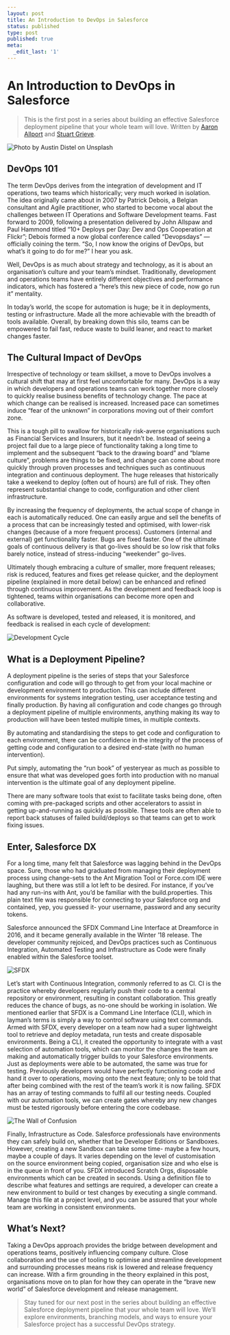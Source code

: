 ```yaml
---
layout: post
title: An Introduction to DevOps in Salesforce
status: published
type: post
published: true
meta:
  _edit_last: '1'
---
```


# An Introduction to DevOps in Salesforce

> This is the first post in a series about building an effective Salesforce deployment pipeline that your whole team will love. Written by [Aaron Allport](https://linkedin.com/in/aaronallport/) and [Stuart Grieve](https://linkedin.com/in/stuart-grieve/).

![Photo by Austin Distel on Unsplash](/images/devops-101.jpeg "Photo by Austin Distel on Unsplash")

## DevOps 101

The term DevOps derives from the integration of development and IT operations, two teams which historically; very much worked in isolation. The idea originally came about in 2007 by Patrick Debois, a Belgian consultant and Agile practitioner, who started to become vocal about the challenges between IT Operations and Software Development teams. Fast forward to 2009, following a presentation delivered by John Allspaw and Paul Hammond titled “10+ Deploys per Day: Dev and Ops Cooperation at Flickr”; Debois formed a now global conference called “Devopsdays” — officially coining the term. “So, I now know the origins of DevOps, but what’s it going to do for me?” I hear you ask.

Well, DevOps is as much about strategy and technology, as it is about an organisation’s culture and your team’s mindset. Traditionally, development and operations teams have entirely different objectives and performance indicators, which has fostered a “here’s this new piece of code, now go run it” mentality.

In today’s world, the scope for automation is huge; be it in deployments, testing or infrastructure. Made all the more achievable with the breadth of tools available. Overall, by breaking down this silo, teams can be empowered to fail fast, reduce waste to build leaner, and react to market changes faster.

## The Cultural Impact of DevOps

Irrespective of technology or team skillset, a move to DevOps involves a cultural shift that may at first feel uncomfortable for many. DevOps is a way in which developers and operations teams can work together more closely to quickly realise business benefits of technology change. The pace at which change can be realised is increased. Increased pace can sometimes induce “fear of the unknown” in corporations moving out of their comfort zone.

This is a tough pill to swallow for historically risk-averse organisations such as Financial Services and Insurers, but it needn’t be. Instead of seeing a project fail due to a large piece of functionality taking a long time to implement and the subsequent “back to the drawing board” and “blame culture”, problems are things to be fixed, and change can come about more quickly through proven processes and techniques such as continuous integration and continuous deployment. The huge releases that historically take a weekend to deploy (often out of hours) are full of risk. They often represent substantial change to code, configuration and other client infrastructure.

By increasing the frequency of deployments, the actual scope of change in each is automatically reduced. One can easily argue and sell the benefits of a process that can be increasingly tested and optimised, with lower-risk changes (because of a more frequent process). Customers (internal and external) get functionality faster. Bugs are fixed faster. One of the ultimate goals of continuous delivery is that go-lives should be so low risk that folks barely notice, instead of stress-inducing “weekender” go-lives.

Ultimately though embracing a culture of smaller, more frequent releases; risk is reduced, features and fixes get release quicker, and the deployment pipeline (explained in more detail below) can be enhanced and refined through continuous improvement. As the development and feedback loop is tightened, teams within organisations can become more open and collaborative.

As software is developed, tested and released, it is monitored, and feedback is realised in each cycle of development:

![Development Cycle](/images/devops-cycle.png "Development Cycle")

## What is a Deployment Pipeline?

A deployment pipeline is the series of steps that your Salesforce configuration and code will go through to get from your local machine or development environment to production. This can include different environments for systems integration testing, user acceptance testing and finally production. By having all configuration and code changes go through a deployment pipeline of multiple environments, anything making its way to production will have been tested multiple times, in multiple contexts.

By automating and standardising the steps to get code and configuration to each environment, there can be confidence in the integrity of the process of getting code and configuration to a desired end-state (with no human intervention).

Put simply, automating the “run book” of yesteryear as much as possible to ensure that what was developed goes forth into production with no manual intervention is the ultimate goal of any deployment pipeline.

There are many software tools that exist to facilitate tasks being done, often coming with pre-packaged scripts and other accelerators to assist in getting up-and-running as quickly as possible. These tools are often able to report back statuses of failed build/deploys so that teams can get to work fixing issues.

## Enter, Salesforce DX

For a long time, many felt that Salesforce was lagging behind in the DevOps space. Sure, those who had graduated from managing their deployment process using change-sets to the Ant Migration Tool or Force.com IDE were laughing, but there was still a lot left to be desired. For instance, if you’ve had any run-ins with Ant, you’d be familiar with the build.properties. This plain text file was responsible for connecting to your Salesforce org and contained, yep, you guessed it- your username, password and any security tokens.

Salesforce announced the SFDX Command Line Interface at Dreamforce in 2016, and it became generally available in the Winter ’18 release. The developer community rejoiced, and DevOps practices such as Continuous Integration, Automated Testing and Infrastructure as Code were finally enabled within the Salesforce toolset.

![SFDX](/images/sfdx.jpeg "SFDX")

Let’s start with Continuous Integration, commonly referred to as CI. CI is the practice whereby developers regularly push their code to a central repository or environment, resulting in constant collaboration. This greatly reduces the chance of bugs, as no-one should be working in isolation. We mentioned earlier that SFDX is a Command Line Interface (CLI), which in layman’s terms is simply a way to control software using text commands. Armed with SFDX, every developer on a team now had a super lightweight tool to retrieve and deploy metadata, run tests and create disposable environments. Being a CLI, it created the opportunity to integrate with a vast selection of automation tools, which can monitor the changes the team are making and automatically trigger builds to your Salesforce environments.
Just as deployments were able to be automated, the same was true for testing. Previously developers would have perfectly functioning code and hand it over to operations, moving onto the next feature; only to be told that after being combined with the rest of the team’s work it is now failing. SFDX has an array of testing commands to fulfil all our testing needs. Coupled with our automation tools, we can create gates whereby any new changes must be tested rigorously before entering the core codebase.

![The Wall of Confusion](/images/wall-of-confusion.jpeg "The Wall of Confusion")

Finally, Infrastructure as Code. Salesforce professionals have environments they can safely build on, whether that be Developer Editions or Sandboxes. However, creating a new Sandbox can take some time- maybe a few hours, maybe a couple of days. It varies depending on the level of customisation on the source environment being copied, organisation size and who else is in the queue in front of you. SFDX introduced Scratch Orgs, disposable environments which can be created in seconds. Using a definition file to describe what features and settings are required, a developer can create a new environment to build or test changes by executing a single command. Manage this file at a project level, and you can be assured that your whole team are working in consistent environments.

## What’s Next?

Taking a DevOps approach provides the bridge between development and operations teams, positively influencing company culture. Close collaboration and the use of tooling to optimise and streamline development and surrounding processes means risk is lowered and release frequency can increase. With a firm grounding in the theory explained in this post, organisations move on to plan for how they can operate in the “brave new world” of Salesforce development and release management.

> Stay tuned for our next post in the series about building an effective Salesforce deployment pipeline that your whole team will love. We’ll explore environments, branching models, and ways to ensure your Salesforce project has a successful DevOps strategy.